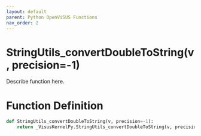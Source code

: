 ```yaml
---
layout: default
parent: Python OpenViSUS Functions
nav_order: 2
---
```


# StringUtils_convertDoubleToString(v, precision=-1)

Describe function here.

# Function Definition

```python
def StringUtils_convertDoubleToString(v, precision=-1):
    return _VisusKernelPy.StringUtils_convertDoubleToString(v, precision)

```